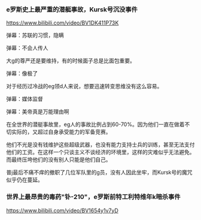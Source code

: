 ### e罗斯史上最严重的潜艇事故，Kursk号沉没事件
https://www.bilibili.com/video/BV1DK411P73K

弹幕：苏联的习惯，隐瞒

弹幕：不会人传人

大g的尊严还是要维持，有的时候面子总是比面包重要。

弹幕：像极了

对于经历过冷战的eg领d人来说，想要迅速转变思维没有这么容易。

弹幕：媒体监督

弹幕：美帝真是万能理由啊

在全世界的潜艇事故里，eg人的事故比例占到60-70%。因为他们一直在做着不切实际的，又超过自身承受能力的军备竞赛。

他们不光是没有钱维护这些超级武器，也没有能力支持士兵的训练，甚至无法支付他们的工资。在这样一个只谈主义不谈经济的环境里，这样的灾难似乎无法避免。而最终压垮他们的没有别人只能是他们自己。

普j最后不痛不痒的撤职了几位军队里的g员，没有人因此坐牢，而Kursk号的魔咒似乎仍在蔓延。

### 世界上最昂贵的毒药"钋-210"，e罗斯前特工利特维年k暗杀事件
https://www.bilibili.com/video/BV1654y1v7yD
